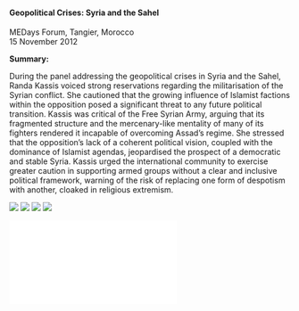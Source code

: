 <h4>Geopolitical Crises: Syria and the Sahel</h4>

MEDays Forum, Tangier, Morocco<br>
15 November 2012
	
<b>Summary:</b>	

During the panel addressing the geopolitical crises in Syria and the Sahel, Randa Kassis voiced strong reservations regarding the militarisation of the Syrian conflict. She cautioned that the growing influence of Islamist factions within the opposition posed a significant threat to any future political transition. Kassis was critical of the Free Syrian Army, arguing that its fragmented structure and the mercenary-like mentality of many of its fighters rendered it incapable of overcoming Assad’s regime. She stressed that the opposition’s lack of a coherent political vision, coupled with the dominance of Islamist agendas, jeopardised the prospect of a democratic and stable Syria. Kassis urged the international community to exercise greater caution in supporting armed groups without a clear and inclusive political framework, warning of the risk of replacing one form of despotism with another, cloaked in religious extremism.

![](144.JPG)
![](145.jpg)
![](146.JPG)
![](147.JPG)

![](148.pdf)
<p></p>

